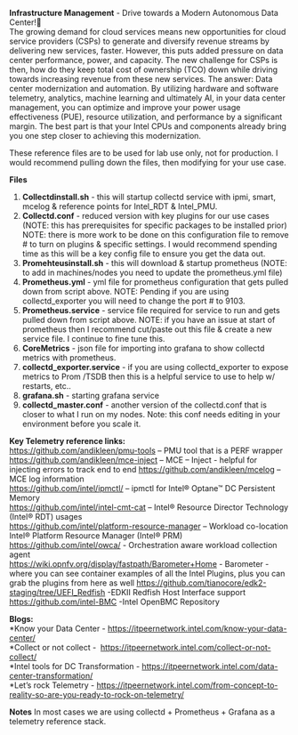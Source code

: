 **Infrastructure Management** - Drive towards a Modern Autonomous Data Center!</br>
The growing demand for cloud services means new opportunities for cloud service providers (CSPs) to generate and diversify revenue streams by delivering new services, faster. However, this puts added pressure on data center performance, power, and capacity. The new challenge for CSPs is then, how do they keep total cost of ownership (TCO) down while driving towards increasing revenue from these new services. The answer: Data center modernization and automation. By utilizing hardware and software telemetry, analytics, machine learning and ultimately AI, in your data center management, you can optimize and improve your power usage effectiveness (PUE), resource utilization, and performance by a significant margin. The best part is that your Intel CPUs and components already bring you one step closer to achieving this modernization.


These reference files are to be used for lab use only, not for production.  I would recommend pulling down the files, then modifying for your use case.   

**Files**
1.  **Collectdinstall.sh** - this will startup collectd service with ipmi, smart, mcelog & reference points for Intel_RDT & Intel_PMU.    
2.  **Collectd.conf** - reduced version with key plugins for our use cases (NOTE: this has prerequisites for specific packages to be installed prior)  NOTE:  there is more work to be done on this configuration file to remove # to turn on plugins & specific settings.  I would recommend spending time as this will be a key config file to ensure you get the data out.   
3.  **Promehteusinstall.sh** - this will download & startup prometheus (NOTE:  to add in machines/nodes you need to update the prometheus.yml file)
4.  **Prometheus.yml** - yml file for prometheus configuration that gets pulled down from script above.  NOTE: Pending if you are using collectd_exporter you will need to change the port # to 9103.  
5.  **Prometheus.service** - service file required for service to run and gets pulled down from script above.  NOTE: if you have an issue at start of prometheus then I recommend cut/paste out this file & create a new service file.  I continue to fine tune this.  
6.  **CoreMetrics** - json file for importing into grafana to show collectd metrics with prometheus.   
7.  **collectd_exporter.service** - if you are using collectd_exporter to expose metrics to Prom /TSDB then this is a helpful service to use to help w/ restarts, etc.. 
8.  **grafana.sh** - starting grafana service 
9.  **collectd_master.conf** - another version of the collectd.conf that is closer to what I run on my nodes.  Note: this conf needs editing in your environment before you scale it. 


**Key Telemetry reference links:**  
https://github.com/andikleen/pmu-tools – PMU tool that is a PERF wrapper  
https://github.com/andikleen/mce-inject – MCE – Inject  - helpful for injecting errors to track end to end 
https://github.com/andikleen/mcelog – MCE log information  
https://github.com/intel/ipmctl/ – ipmctl for Intel® Optane™ DC Persistent Memory  
https://github.com/intel/intel-cmt-cat – Intel® Resource Director Technology (Intel® RDT) usages  
https://github.com/intel/platform-resource-manager – Workload co-location Intel® Platform Resource Manager (Intel® PRM)  
https://github.com/intel/owca/ - Orchestration aware workload collection agent  
https://wiki.opnfv.org/display/fastpath/Barometer+Home - Barometer - where you can see container examples of all the Intel Plugins, plus you can grab the plugins from here as well
https://github.com/tianocore/edk2-staging/tree/UEFI_Redfish -EDKII Redfish Host Interface support
https://github.com/intel-BMC -Intel OpenBMC Repository

**Blogs:**  
*Know your Data Center -  https://itpeernetwork.intel.com/know-your-data-center/ </br>
*Collect or not collect -   https://itpeernetwork.intel.com/collect-or-not-collect/ </br>
*Intel tools for DC Transformation -  https://itpeernetwork.intel.com/data-center-transformation/ </br>
*Let’s rock Telemetry - https://itpeernetwork.intel.com/from-concept-to-reality-so-are-you-ready-to-rock-on-telemetry/  </br>

**Notes**
In most cases we are using collectd + Prometheus + Grafana as a telemetry reference stack. 
  